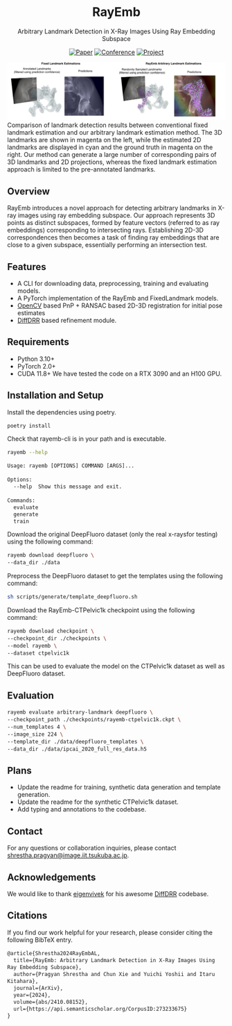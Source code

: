 <div align="center">    
 
# RayEmb 
Arbitrary Landmark Detection in X-Ray Images Using Ray Embedding Subspace   

[![Paper](http://img.shields.io/badge/cs.CV-2410.08152-B31B1B.svg)](https://arxiv.org/abs/2410.08152)
[![Conference](http://img.shields.io/badge/ACCV-2024-4b44ce.svg)](https://accv2024.org/)
[![Project](https://img.shields.io/badge/project_page-rayemb-blue.svg)](https://pragyanstha.github.io/rayemb/)

<!-- ![CI testing](https://github.com/PyTorchLightning/deep-learning-project-template/workflows/CI%20testing/badge.svg?branch=master&event=push)
 -->

<!--  
Conference   
-->   
</div>

![teaser](./assets/concept.png)
Comparison of landmark detection results between conventional fixed landmark
estimation and our arbitrary landmark estimation method. The 3D landmarks are
shown in magenta on the left, while the estimated 2D landmarks are displayed in
cyan and the ground truth in magenta on the right. Our method can generate a large
number of corresponding pairs of 3D landmarks and 2D projections, whereas the fixed
landmark estimation approach is limited to the pre-annotated landmarks.

## Overview

RayEmb introduces a novel approach for detecting arbitrary landmarks in X-ray images using ray embedding subspace. Our approach represents 3D points as distinct subspaces, formed by feature vectors (referred to as ray embeddings) corresponding to intersecting rays.
Establishing 2D-3D correspondences then becomes a task of finding ray embeddings that are close to a given subspace, essentially performing an intersection test.  

## Features

- A CLI for downloading data, preprocessing, training and evaluating models.
- A PyTorch implementation of the RayEmb and FixedLandmark models.
- [OpenCV](https://docs.opencv.org/4.x/d9/d0c/group__calib3d.html#ga549c2075fac14829ff4a58bc9317d6a9) based PnP + RANSAC based 2D-3D registration for initial pose estimates
- [DiffDRR](https://github.com/eigenvivek/DiffDRR) based refinement module.

## Requirements

- Python 3.10+
- PyTorch 2.0+
- CUDA 11.8+
We have tested the code on a RTX 3090 and an H100 GPU.

## Installation and Setup
Install the dependencies using poetry.
```bash
poetry install
```
Check that rayemb-cli is in your path and is executable.
```bash
rayemb --help
```
```
Usage: rayemb [OPTIONS] COMMAND [ARGS]...

Options:
  --help  Show this message and exit.

Commands:
  evaluate
  generate
  train
```

Download the original DeepFluoro dataset (only the real x-raysfor testing) using the following command:
```bash
rayemb download deepfluoro \
--data_dir ./data
```
Preprocess the DeepFluoro dataset to get the templates using the following command:
```bash
sh scripts/generate/template_deepfluoro.sh
```
Download the RayEmb-CTPelvic1k checkpoint using the following command:
```bash
rayemb download checkpoint \
--checkpoint_dir ./checkpoints \
--model rayemb \
--dataset ctpelvic1k
```
This can be used to evaluate the model on the CTPelvic1k dataset as well as DeepFluoro dataset.

## Evaluation
```bash
rayemb evaluate arbitrary-landmark deepfluoro \
--checkpoint_path ./checkpoints/rayemb-ctpelvic1k.ckpt \
--num_templates 4 \
--image_size 224 \
--template_dir ./data/deepfluoro_templates \
--data_dir ./data/ipcai_2020_full_res_data.h5
```

## Plans
- Update the readme for training, synthetic data generation and template generation.
- Update the readme for the synthetic CTPelvic1k dataset.
- Add typing and annotations to the codebase.

## Contact

For any questions or collaboration inquiries, please contact shrestha.pragyan@image.iit.tsukuba.ac.jp.

## Acknowledgements

We would like to thank [eigenvivek](https://github.com/eigenvivek) for his awesome [DiffDRR](https://github.com/eigenvivek/DiffDRR) codebase.

## Citations
If you find our work helpful for your research, please consider citing the following BibTeX entry.
```
@article{Shrestha2024RayEmbAL,
  title={RayEmb: Arbitrary Landmark Detection in X-Ray Images Using Ray Embedding Subspace},
  author={Pragyan Shrestha and Chun Xie and Yuichi Yoshii and Itaru Kitahara},
  journal={ArXiv},
  year={2024},
  volume={abs/2410.08152},
  url={https://api.semanticscholar.org/CorpusID:273233675}
}
```
